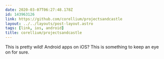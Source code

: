 ```yaml
---
date: 2020-03-07T06:27:48.178Z
id: 143963126
link: https://github.com/corellium/projectsandcastle
layout: ../../layouts/post-layout.astro
tags: [link, ios, android]
title: corellium/projectsandcastle
---
```


This is pretty wild! Android apps on iOS? This is something to keep an eye on for sure.
